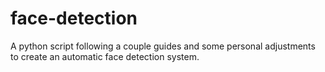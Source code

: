 # face-detection
A python script following a couple guides and some personal adjustments to create an automatic face detection system.
